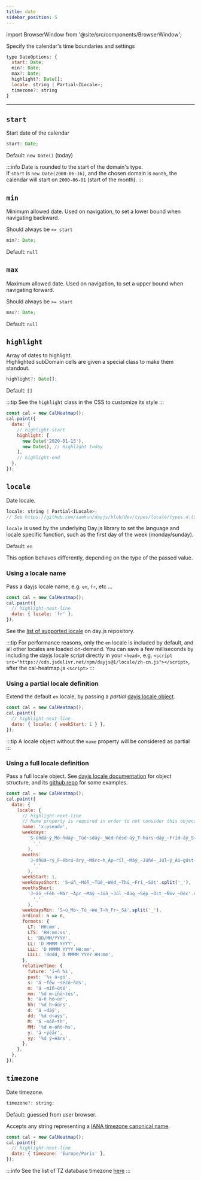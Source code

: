 ```yaml
---
title: date
sidebar_position: 5
---
```


import BrowserWindow from '@site/src/components/BrowserWindow';

<p className="subhead">Specify the calendar's time boundaries and settings</p>

```js
type DateOptions: {
  start: Date;
  min?: Date;
  max?: Date;
  highlight?: Date[];
  locale: string | Partial<ILocale>;
  timezone?: string
}
```

<hr />

## `start`

Start date of the calendar

```js
start: Date;
```

Default: `new Date()` (today)

:::info
Date is rounded to the start of the domain's type.  
If `start` is `new Date(2000-06-16)`, and the chosen domain is `month`, the
calendar will start on `2000-06-01` (start of the month).
:::

## `min`

Minimum allowed date.
Used on navigation, to set a lower bound when navigating backward.

Should always be `<= start`

```js
min?: Date;
```

Default: `null`

## `max`

Maximum allowed date.
Used on navigation, to set a upper bound when navigating forward.

Should always be `>= start`

```js
max?: Date;
```

Default: `null`

## `highlight`

Array of dates to highlight.  
Highlighted subDomain cells are given a special class to make them standout.

```js
highlight?: Date[];
```

Default: `[]`

:::tip
See the `highlight` class in the CSS to customize its style
:::

```js
const cal = new CalHeatmap();
cal.paint({
  date: {
    // highlight-start
    highlight: [
      new Date('2020-01-15'),
      new Date(), // Highlight today
    ],
    // highlight-end
  },
});
```

## `locale`

Date locale.

```js
locale: string | Partial<ILocale>;
// See https://github.com/iamkun/dayjs/blob/dev/types/locale/types.d.ts for ILocale definition
```

`locale` is used by the underlying Day.js library to set the language
and locale specific function, such as the first day of the week (monday/sunday).

Default: `en`

This option behaves differently, depending on the type of the passed value.

### Using a locale name

Pass a dayjs locale name, e.g. `en`, `fr`, etc ...

```js title="Using the french locale"
const cal = new CalHeatmap();
cal.paint({
  // highlight-next-line
  date: { locale: 'fr' },
});
```

See the [list of supported locale](https://github.com/iamkun/dayjs/tree/dev/src/locale) on day.js repository.

:::tip
For performance reasons, only the `en` locale is included by default, and
all other locales are loaded on-demand. You can save a few milliseconds by
including the dayjs locale script directly in your `<head>`, e.g. `<script src="https://cdn.jsdelivr.net/npm/dayjs@1/locale/zh-cn.js"></script>`, after the cal-heatmap.js `<script>`
:::

### Using a partial locale definition

Extend the default `en` locale, by passing a _partial_ [dayjs locale object](https://day.js.org/docs/en/customization/customization).

```js title="Change the start of the week to monday"
const cal = new CalHeatmap();
cal.paint({
  // highlight-next-line
  date: { locale: { weekStart: 1 } },
});
```

:::tip
A locale object without the `name` property will be considered as partial
:::

### Using a full locale definition

Pass a full locale object. See [dayjs locale documentation](https://day.js.org/docs/en/customization/customization) for object structure,
and its [github repo](https://github.com/iamkun/dayjs/tree/dev/src/locale) for some examples.

```js title="Pass a full custom locale"
const cal = new CalHeatmap();
cal.paint({
  date: {
    locale: {
      // highlight-next-line
      // Name property is required in order to not consider this object as partial
      name: 'x-pseudo',
      weekdays:
        'S~úñdá~ý_Mó~ñdáý~_Túé~sdáý~_Wéd~ñésd~áý_T~húrs~dáý_~Fríd~áý_S~átúr~dáý'.split(
          '_'
        ),
      months:
        'J~áñúá~rý_F~ébrú~árý_~Márc~h_Áp~ríl_~Máý_~Júñé~_Júl~ý_Áú~gúst~_Sép~témb~ér_Ó~ctób~ér_Ñ~óvém~bér_~Décé~mbér'.split(
          '_'
        ),
      weekStart: 1,
      weekdaysShort: 'S~úñ_~Móñ_~Túé_~Wéd_~Thú_~Frí_~Sát'.split('_'),
      monthsShort:
        'J~áñ_~Féb_~Már_~Ápr_~Máý_~Júñ_~Júl_~Áúg_~Sép_~Óct_~Ñóv_~Déc'.split(
          '_'
        ),
      weekdaysMin: 'S~ú_Mó~_Tú_~Wé_T~h_Fr~_Sá'.split('_'),
      ordinal: n => n,
      formats: {
        LT: 'HH:mm',
        LTS: 'HH:mm:ss',
        L: 'DD/MM/YYYY',
        LL: 'D MMMM YYYY',
        LLL: 'D MMMM YYYY HH:mm',
        LLLL: 'dddd, D MMMM YYYY HH:mm',
      },
      relativeTime: {
        future: 'í~ñ %s',
        past: '%s á~gó',
        s: 'á ~féw ~sécó~ñds',
        m: 'á ~míñ~úté',
        mm: '%d m~íñú~tés',
        h: 'á~ñ hó~úr',
        hh: '%d h~óúrs',
        d: 'á ~dáý',
        dd: '%d d~áýs',
        M: 'á ~móñ~th',
        MM: '%d m~óñt~hs',
        y: 'á ~ýéár',
        yy: '%d ý~éárs',
      },
    },
  },
});
```

## `timezone`

Date timezone.

```js
timezone?: string;
```

Default: guessed from user browser.

Accepts any string representing a [IANA timezone canonical name](https://en.wikipedia.org/wiki/Daylight_saving_time#IANA_time_zone_database).

```js
const cal = new CalHeatmap();
cal.paint({
  // highlight-next-line
  date: { timezone: 'Europe/Paris' },
});
```

:::info
See the list of TZ database timezone [here](https://en.wikipedia.org/wiki/List_of_tz_database_time_zones)
:::
